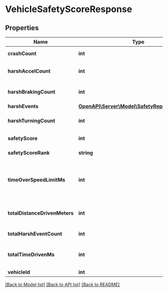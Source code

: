 # VehicleSafetyScoreResponse

## Properties
Name | Type | Description | Notes
------------ | ------------- | ------------- | -------------
**crashCount** | **int** | Crash event count | [optional] 
**harshAccelCount** | **int** | Harsh acceleration event count | [optional] 
**harshBrakingCount** | **int** | Harsh braking event count | [optional] 
**harshEvents** | [**OpenAPI\Server\Model\SafetyReportHarshEvent**](SafetyReportHarshEvent.md) |  | [optional] 
**harshTurningCount** | **int** | Harsh turning event count | [optional] 
**safetyScore** | **int** | Safety Score | [optional] 
**safetyScoreRank** | **string** | Safety Score Rank | [optional] 
**timeOverSpeedLimitMs** | **int** | Amount of time driven over the speed limit in milliseconds | [optional] 
**totalDistanceDrivenMeters** | **int** | Total distance driven in meters | [optional] 
**totalHarshEventCount** | **int** | Total harsh event count | [optional] 
**totalTimeDrivenMs** | **int** | Amount of time driven in milliseconds | [optional] 
**vehicleId** | **int** | Vehicle ID | [optional] 

[[Back to Model list]](../README.md#documentation-for-models) [[Back to API list]](../README.md#documentation-for-api-endpoints) [[Back to README]](../README.md)


